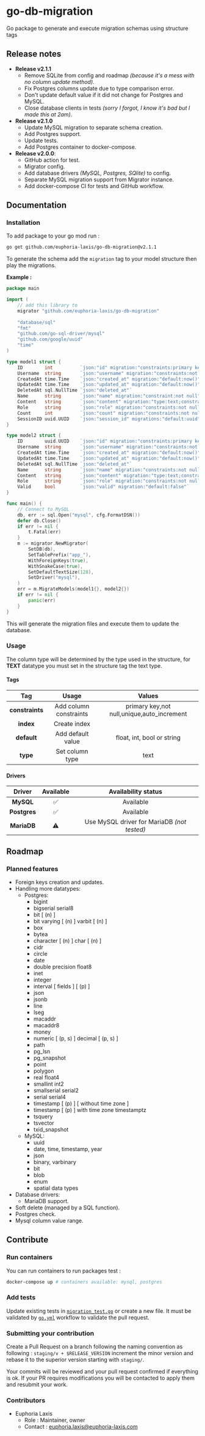 # go-db-migration

Go package to generate and execute migration schemas using structure tags

## Release notes

* **Release v2.1.1**
  * Remove SQLite from config and roadmap *(because it's a mess with no column update method)*.
  * Fix Postgres columns update due to type comparison error.
  * Don't update default value if it did not change for Postgres and MySQL.
  * Close database clients in tests *(sorry I forgot, I know it's bad but I made this at 2am)*.
* **Release v2.1.0**
  * Update MySQL migration to separate schema creation.
  * Add Postgres support.
  * Update tests.
  * Add Postgres container to docker-compose.
* **Release v2.0.0**:
  * GitHub action for test.
  * Migrator config.
  * Add database drivers *(MySQL, Postgres, SQlite)* to config.
  * Separate MySQL migration support from Migrator instance.
  * Add docker-compose CI for tests and GitHub workflow.

## Documentation

### Installation

To add package to your go mod run :
````bash
go get github.com/euphoria-laxis/go-db-migration@v2.1.1
````

To generate the schema add the `migration` tag to your model structure then play the migrations.

**Example :**

````go
package main

import (
	// add this library to
    migrator "github.com/euphoria-laxis/go-db-migration"
	
    "database/sql"
    "fmt"
    "github.com/go-sql-driver/mysql"
    "github.com/google/uuid"
    "time"
)

type model1 struct {
    ID        int          `json:"id" migration:"constraints:primary key,not null,unique,auto_increment;index"`
    Username  string       `json:"username" migration:"constraints:not null,unique;index"`
    CreatedAt time.Time    `json:"created_at" migration:"default:now()"`
    UpdatedAt time.Time    `json:"updated_at" migration:"default:now()"`
    DeletedAt sql.NullTime `json:"deleted_at"`
    Name      string       `json:"name" migration:"constraint:not null"`
    Content   string       `json:"content" migration:"type:text;constraints:not null"`
    Role      string       `json:"role" migration:"constraints:not null;default:user"`
    Count     int          `json:"count" migration:"constraints:not null;default:-2"`
    SessionID uuid.UUID    `json:"session_id" migrations:"default:uuid"`
}

type model2 struct {
    ID        uuid.UUID    `json:"id" migration:"constraints:primary key;index"`
    Username  string       `json:"username" migration:"constraints:not null,unique;index"`
    CreatedAt time.Time    `json:"created_at" migration:"default:now()"`
    UpdatedAt time.Time    `json:"updated_at" migration:"default:now()"`
    DeletedAt sql.NullTime `json:"deleted_at"`
    Name      string       `json:"name" migration:"constraints:not null"`
    Content   string       `json:"content" migration:"type:text;constraints:not null"`
    Role      string       `json:"role" migration:"constraints:not null;default:user"`
    Valid     bool         `json:"valid" migration:"default:false"`
}

func main() {
    // Connect to MySQL
    db, err := sql.Open("mysql", cfg.FormatDSN())
    defer db.Close()
    if err != nil {
		t.Fatal(err)
    }
    m := migrator.NewMigrator(
        SetDB(db),
        SetTablePrefix("app_"),
        WithForeignKeys(true),
        WithSnakeCase(true),
        SetDefaultTextSize(128),
        SetDriver("mysql"),
    )
    err = m.MigrateModels(model1{}, model2{})
    if err != nil {
        panic(err)
    }
}
````

This will generate the migration files and execute them to update the database.

### Usage

The column type will be determined by the type used in the structure, for **TEXT** datatype you
must set in the structure tag the text type. 

#### Tags

|       Tag       |         Usage          |                   Values                   |
|:---------------:|:----------------------:|:------------------------------------------:|
| **constraints** | Add column constraints | primary key,not null,unique,auto_increment |
|    **index**    |      Create index      |                                            |
|   **default**   |   Add default value    |         float, int, bool or string         |
|    **type**     |    Set column type     |                    text                    |

#### Drivers

|    Driver    |     Available      |             Availability status             |
|:------------:|:------------------:|:-------------------------------------------:|
|  **MySQL**   | :white_check_mark: |                  Available                  |
| **Postgres** | :white_check_mark: |                  Available                  |
| **MariaDB**  |     :warning:      | Use MySQL driver for MariaDB *(not tested)* |

## Roadmap

### Planned features

* Foreign keys creation and updates.
* Handling more datatypes:
  * Postgres:
    * bigint
    * bigserial serial8
    * bit [ (n) ]
    * bit varying [ (n) ]    varbit [ (n) ]
    * box
    * bytea
    * character [ (n) ]    char [ (n) ]
    * cidr
    * circle
    * date
    * double precision float8
    * inet
    * integer
    * interval [ fields ] [ (p) ]
    * json
    * jsonb
    * line
    * lseg
    * macaddr
    * macaddr8
    * money
    * numeric [ (p, s) ]    decimal [ (p, s) ]
    * path
    * pg_lsn
    * pg_snapshot
    * point
    * polygon
    * real float4
    * smallint int2
    * smallserial serial2
    * serial serial4
    * timestamp [ (p) ] [ without time zone ]
    * timestamp [ (p) ] with time zone timestamptz
    * tsquery
    * tsvector
    * txid_snapshot
  * MySQL:
    * uuid
    * date, time, timestamp, year
    * json
    * binary, varbinary
    * bit
    * blob
    * enum
    * spatial data types
* Database drivers:
  * MariaDB support.
* Soft delete (managed by a SQL function).
* Postgres check.
* Mysql column value range.

## Contribute

### Run containers

You can run containers to run packages test :
````bash
docker-compose up # containers available: mysql, postgres
````

### Add tests

Update existing tests in [`migration_test.go`](./v2/migration/migration_test.go) or create a new
file. It must be validated by [`go.yml`](./.github/workflows/go.yml) workflow to validate the pull
request.

### Submitting your contribution

Create a Pull Request on a branch following the naming convention as following :
`staging/v + $RELEASE_VERSION` increment the minor version and rebase it to the superior version
starting with `staging/`.

Your commits will be reviewed and your pull request confirmed if everything is ok. If your PR
requires modifications you will be contacted to apply them and resubmit your work.

### Contributors

* Euphoria Laxis
  * Role : Maintainer, owner
  * Contact : [euphoria.laxis@euphoria-laxis.com](mailto:euphoria.laxis@euphoria-laxis.com)